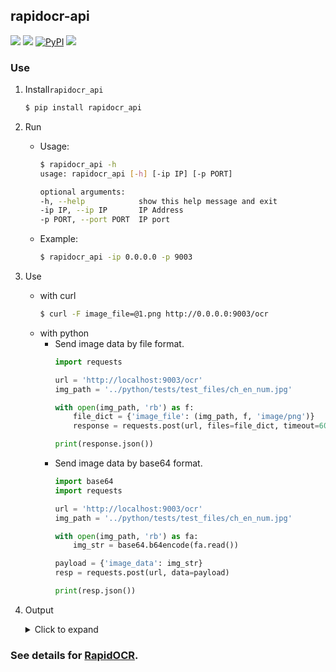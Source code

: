 ## rapidocr-api
<p>
    <a href=""><img src="https://img.shields.io/badge/Python->=3.6,<3.12-aff.svg"></a>
    <a href=""><img src="https://img.shields.io/badge/OS-Linux%2C%20Win%2C%20Mac-pink.svg"></a>
    <a href="https://pypi.org/project/rapidocr-api/"><img alt="PyPI" src="https://img.shields.io/pypi/v/rapidocr-api"></a>
    <a href="https://pepy.tech/project/rapidocr_api"><img src="https://static.pepy.tech/personalized-badge/rapidocr_api?period=total&units=abbreviation&left_color=grey&right_color=blue&left_text=Downloads"></a>
</p>

### Use
1. Install`rapidocr_api`
   ```bash
   $ pip install rapidocr_api
   ```
2. Run
   - Usage:
       ```bash
       $ rapidocr_api -h
       usage: rapidocr_api [-h] [-ip IP] [-p PORT]

       optional arguments:
       -h, --help            show this help message and exit
       -ip IP, --ip IP       IP Address
       -p PORT, --port PORT  IP port
       ```
   - Example:
       ```bash
       $ rapidocr_api -ip 0.0.0.0 -p 9003
       ```
3. Use
    - with curl
        ```bash
        $ curl -F image_file=@1.png http://0.0.0.0:9003/ocr
        ```
    - with python
      - Send image data by file format.
          ```python
          import requests

          url = 'http://localhost:9003/ocr'
          img_path = '../python/tests/test_files/ch_en_num.jpg'

          with open(img_path, 'rb') as f:
              file_dict = {'image_file': (img_path, f, 'image/png')}
              response = requests.post(url, files=file_dict, timeout=60)

          print(response.json())
          ```
      - Send image data by base64 format.
          ```python
          import base64
          import requests

          url = 'http://localhost:9003/ocr'
          img_path = '../python/tests/test_files/ch_en_num.jpg'

          with open(img_path, 'rb') as fa:
              img_str = base64.b64encode(fa.read())

          payload = {'image_data': img_str}
          resp = requests.post(url, data=payload)

          print(resp.json())
          ```
4. Output
    <details>
    <summary>Click to expand</summary>

    ```json
    {
        "0": {
            "rec_txt": "香港深圳抽血，",
            "dt_boxes": [
                [265, 18],
                [472, 231],
                [431, 271],
                [223, 59]
            ],
            "score": "0.8175641223788261"
        },
        "1": {
            "rec_txt": "专业查性别",
            "dt_boxes": [
                [388, 15],
                [636, 257],
                [587, 307],
                [339, 65]
            ],
            "score": "0.8293875356515249"
        },
        "2": {
            "rec_txt": "专业鉴定B超单",
            "dt_boxes": [
                [215, 84],
                [509, 413],
                [453, 463],
                [159, 134]
            ],
            "score": "0.8626169338822365"
        },
        "3": {
            "rec_txt": "b超仪器查性别",
            "dt_boxes": [
                [128, 135],
                [430, 478],
                [366, 534],
                [64, 192]
            ],
            "score": "0.8449362441897392"
        },
        "4": {
            "rec_txt": "加微信eee",
            "dt_boxes": [
                [58, 189],
                [268, 450],
                [209, 498],
                [0, 236]
            ],
            "score": "0.8176911813872201"
        },
        "5": {
            "rec_txt": "可邮寄",
            "dt_boxes": [
                [493, 261],
                [617, 384],
                [577, 423],
                [454, 300]
            ],
            "score": "0.7494261413812637"
        }
    }
    ```
    </details>


### See details for [RapidOCR](https://github.com/RapidAI/RapidOCR/tree/main/ocrweb).